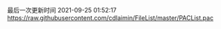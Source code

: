 最后一次更新时间 2021-09-25 01:52:17
https://raw.githubusercontent.com/cdlaimin/FileList/master/PACList.pac

